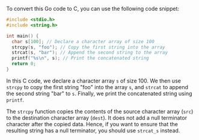 To convert this Go code to C, you can use the following code snippet:

```c
#include <stdio.h>
#include <string.h>

int main() {
  char s[100]; // Declare a character array of size 100
  strcpy(s, "foo"); // Copy the first string into the array
  strcat(s, "bar"); // Append the second string to the array
  printf("%s\n", s); // Print the concatenated string
  return 0;
}
```

In this C code, we declare a character array `s` of size 100. We then use `strcpy` to copy the first string "foo" into the array `s`, and `strcat` to append the second string "bar" to `s`. Finally, we print the concatenated string using `printf`.

The `strcpy` function copies the contents of the source character array (`src`) to the destination character array (`dest`). It does not add a null terminator character after the copied data. Hence, if you want to ensure that the resulting string has a null terminator, you should use `strcat_s` instead.
